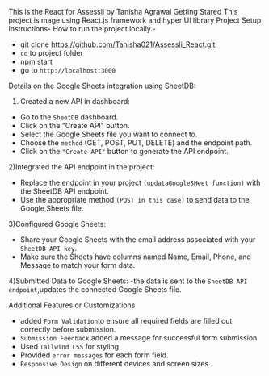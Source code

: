 This is the React for Assessli by Tanisha Agrawal
Getting Stared
This project is mage using React.js framework and hyper UI library
Project Setup Instructions- 
How to run the project locally.- 
- git clone https://github.com/Tanisha021/Assessli_React.git    
- `cd` to project folder 
- npm start 
- go to `http://localhost:3000`         

Details on the Google Sheets integration using SheetDB:
 1) Created a new API in dashboard:
  - Go to the `SheetDB` dashboard.
  - Click on the "Create API" button.
  - Select the Google Sheets file you want to connect to.
  - Choose the `method` (GET, POST, PUT, DELETE) and the endpoint path.
  - Click on the `"Create API"` button to generate the API endpoint.

2)Integrated the API endpoint in the project:
- Replace the endpoint in your project `(updataGoogleSHeet function)` with the SheetDB API endpoint.
- Use the appropriate method `(POST in this case)` to send data to the Google Sheets file.
  
3)Configured Google Sheets:
  - Share your Google Sheets with the email address associated with your `SheetDB API key`.
  - Make sure the Sheets have columns named Name, Email, Phone, and Message to match your form data.

4)Submitted Data to Google Sheets:
  -the data is sent to the `SheetDB API endpoint`,updates the connected Google Sheets file.

Additional Features or Customizations
- added `Form Validation`to ensure all required fields are filled out correctly before submission.
- `Submission Feedback` added a message for successful form submission
- Used `Tailwind CSS` for styling 
- Provided `error messages` for each form field.
- `Responsive Design` on different devices and screen sizes.
